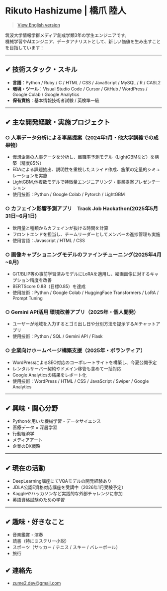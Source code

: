 # Rikuto Hashizume | 橋爪 陸人

> [View English version](./README.en.md)

筑波大学情報学群メディア創成学類3年の学生エンジニアです。  
機械学習やAIエンジニア、データアナリストとして、新しい価値を生み出すことを目指しています！

---

## ✔︎ 技術スタック・スキル

- **言語**：Python / Ruby / C / HTML / CSS / JavaScript / MySQL / R / CASL2  
- **環境・ツール**：Visual Studio Code / Cursor / GitHub / WordPress / Google Colab / Google Analytics
- **保有資格**：基本情報技術者試験 / 英検準一級  

---

## ✔︎ 主な開発経験・実施プロジェクト

### ○  人事データ分析による事業提案（2024年1月・他大学講義での成果物）
- 仮想企業の人事データを分析し、離職率予測モデル（LightGBMなど）を構築（精度85%）  
- EDAによる課題抽出、説明性を重視したスライド作成、施策の定量的シミュレーションを実施  
- LightGBM,他複数モデルで特徴量エンジニアリング・事業提案プレゼンテーション  
- 使用技術：Python / Google Colab / Pytorch / LightGBM

### ○  カフェイン影響予測アプリ　Track Job Hackathon(2025年5月31日~6月1日)
- 飲用量と種類からカフェインが抜ける時間を計算
- フロントエンドを担当し、チームリーダーとしてメンバーの進捗管理も実施
- 使用言語：Javascript / HTML / CSS

### ○  画像キャプショニングモデルのファインチューニング(2025年4月~8月)
- GiT/BLIP等の事前学習済みモデルにLoRAを適用し、絵画画像に対するキャプション精度を改善
- BERTScore 0.88（目標0.85）を達成
- 使用技術：Python / Google Colab / HuggingFace Transformers / LoRA / Prompt Tuning

### ○  Gemini API活用 環境改善アプリ（2025年・個人開発）
- ユーザーが地域を入力するとゴミ出し日や分別方法を提示するAIチャットアプリ
- 使用技術：Python / SQL / Gemini API / Flask

### ○  企業向けホームページ構築支援（2025年・ボランティア）
- WordPressによるSEO対応のコーポレートサイトを構築し、今夏公開予定
- レンタルサーバー契約やドメイン移管も含めて一括対応
- Google Analyticsの結果をレポート化
- 使用技術：WordPress / HTML / CSS / JavaScript / Swiper / Google Analytics

---

## ✔︎ 興味・関心分野

- Pythonを用いた機械学習・データサイエンス  
- 医療データ × 深層学習  
- 行動経済学  
- メディアアート  
- 企業のDX戦略

---

## ✔︎ 現在の活動

- DeepLearning講座にてVQAモデルの開発経験あり
- JDLA公認E資格対応講座を受講中（2026年1月受験予定） 
- Kaggleやハッカソンなど実践的な外部チャレンジに参加
- 英語資格試験のための学習

---

## ✔︎ 趣味・好きなこと

- 音楽鑑賞・演奏  
- 読書（特にミステリー小説）  
- スポーツ（サッカー / テニス / スキー / バレーボール）
- 旅行

## ✔︎ 連絡先
- zume2.dev@gmail.com

